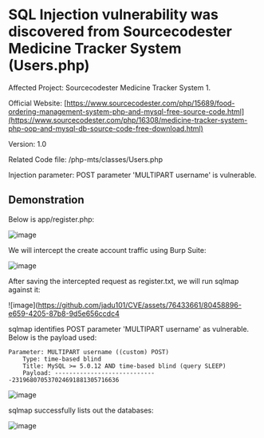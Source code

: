 # SQL Injection vulnerability was discovered from Sourcecodester Medicine Tracker System (Users.php)

Affected Project: Sourcecodester Medicine Tracker System 1.

Official Website: [https://www.sourcecodester.com/php/15689/food-ordering-management-system-php-and-mysql-free-source-code.html](https://www.sourcecodester.com/php/16308/medicine-tracker-system-php-oop-and-mysql-db-source-code-free-download.html)

Version: 1.0

Related Code file: /php-mts/classes/Users.php

Injection parameter: POST parameter 'MULTIPART username' is vulnerable.

## Demonstration

Below is app/register.php:

![image](https://github.com/jadu101/CVE/assets/76433661/a38f7b10-60e7-467d-bc9c-c5928b2f809b)

We will intercept the create account traffic using Burp Suite:

![image](https://github.com/jadu101/CVE/assets/76433661/afe31158-de82-4abb-b83a-a8b82a17bbbb)

After saving the intercepted request as register.txt, we will run sqlmap against it:

![image](https://github.com/jadu101/CVE/assets/76433661/80458896-e659-4205-87b8-9d5e656ccdc4

sqlmap identifies POST parameter 'MULTIPART username' as vulnerable. Below is the payload used:

```
Parameter: MULTIPART username ((custom) POST)
    Type: time-based blind
    Title: MySQL >= 5.0.12 AND time-based blind (query SLEEP)
    Payload: -----------------------------231968070537024691881305716636
```
![image](https://github.com/jadu101/CVE/assets/76433661/80c2834e-1064-499f-b690-46aaab701d77)

sqlmap successfully lists out the databases:

![image](https://github.com/jadu101/CVE/assets/76433661/b3e0661f-cc3a-47e5-8897-c2e335998b5e)






